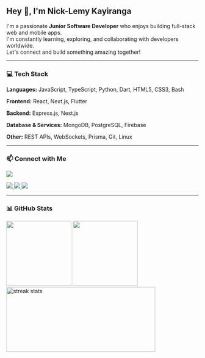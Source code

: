 <h2 align="left">Hey 👋, I'm Nick-Lemy Kayiranga</h2>

<p align="left">
  I'm a passionate <strong>Junior Software Developer</strong> who enjoys building full-stack web and mobile apps. <br />
  I'm constantly learning, exploring, and collaborating with developers worldwide. <br />
  Let's connect and build something amazing together!
</p>

---

### 💻 Tech Stack

**Languages:** JavaScript, TypeScript, Python, Dart, HTML5, CSS3, Bash

**Frontend:** React, Next.js, Flutter

**Backend:** Express.js, Nest.js

**Database & Services:** MongoDB, PostgreSQL, Firebase

**Other:** REST APIs, WebSockets, Prisma, Git, Linux

---

### 📫 Connect with Me

  <a target='_black' href="https://www.codewars.com/users/zkaynl7"><img src="https://www.codewars.com/users/zkaynl7/badges/micro"></a>
<p align="left">
  <a href="https://www.linkedin.com/in/nick-lemy" target="_blank">
    <img src="https://img.shields.io/badge/LinkedIn-0077B5?style=for-the-badge&logo=linkedin&logoColor=white" />
  </a>
  <a href="mailto:nicklemykayiranga@gmail.com" target="_blank">
    <img src="https://img.shields.io/badge/Gmail-D14836?style=for-the-badge&logo=gmail&logoColor=white" />
  </a>
  <a href="https://twitter.com/idonthaveanaccount" target="_blank">
    <img src="https://img.shields.io/badge/Twitter-1DA1F2?style=for-the-badge&logo=twitter&logoColor=white" />
  </a>
</p>

---

### 📊 GitHub Stats
<div align='left'>
  <img src="https://github-readme-stats.vercel.app/api?username=nick-lemy&show_icons=true&theme=dracula&count_private=true&hide_border=false" height="170em" />
  <img src="https://github-readme-stats.vercel.app/api/top-langs?username=nick-lemy&layout=compact&langs_count=8&theme=dracula&hide_border=false" height="170em" />
  <img  height="170em" width=390 src="https://github-readme-streak-stats-salesp07.vercel.app/?user=nick-lemy&count_private=true&theme=react&border_radius=10" alt="streak stats"/>
<!--   <img height="170em" src="https://github-readme-stats.vercel.app/api/top-langs/?username=Nick-Lemy&langs_count=8&layout=compact&bg_color=00000000&hide_border=true&hide_title=true&hide=shaderlab"> -->
</div>

 <!-- <div>
   <a href="https://github.com/nick-lemy">
     <img src="http://github-profile-summary-cards.vercel.app/api/cards/profile-details?username=nick-lemy&theme=dracula" width="680" height="200" alt="nick-lemy"/>
   </a>  
 </div> -->

